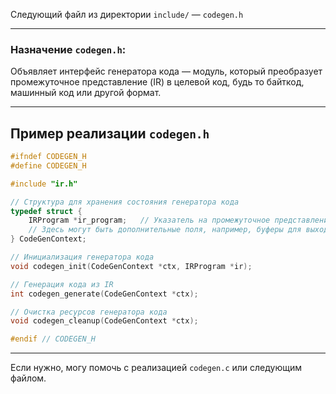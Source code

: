 Следующий файл из директории `include/` — `codegen.h`

---

### Назначение `codegen.h`:

Объявляет интерфейс генератора кода — модуль, который преобразует промежуточное представление (IR) в целевой код, будь то байткод, машинный код или другой формат.

---

## Пример реализации `codegen.h`

```c
#ifndef CODEGEN_H
#define CODEGEN_H

#include "ir.h"

// Структура для хранения состояния генератора кода
typedef struct {
    IRProgram *ir_program;   // Указатель на промежуточное представление
    // Здесь могут быть дополнительные поля, например, буферы для выходного кода
} CodeGenContext;

// Инициализация генератора кода
void codegen_init(CodeGenContext *ctx, IRProgram *ir);

// Генерация кода из IR
int codegen_generate(CodeGenContext *ctx);

// Очистка ресурсов генератора кода
void codegen_cleanup(CodeGenContext *ctx);

#endif // CODEGEN_H
```

---

Если нужно, могу помочь с реализацией `codegen.c` или следующим файлом.

